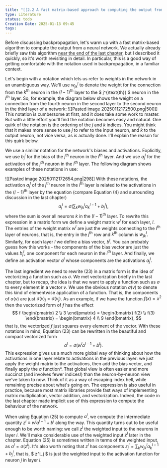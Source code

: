 ```yaml
---
title: "[[2.2 A fast matrix-based approach to computing the output from a neural network]]"
type: Literature
status: todo
Creation Date: 2025-01-13 09:45
tags:
---
```

Before discussing backpropagation, let's warm up with a fast matrix-based algorithm to compute the output from a neural network. We actually already briefly saw this algorithm [near the end of the last chapter](http://neuralnetworksanddeeplearning.com/chap1.html#implementing_our_network_to_classify_digits), but I described it quickly, so it's worth revisiting in detail. In particular, this is a good way of getting comfortable with the notation used in backpropagation, in a familiar context.

Let's begin with a notation which lets us refer to weights in the network in an unambiguous way. We'll use $w_{jk}^{l}$ to denote the weight for the connection from the $k^{\text{th}}$ neuron in the $(l-1)^{\text{th}}$ layer to the $ j^{\text{th}} $ neuron in the $l^{\text{th}}$ layer. So, for example, the diagram below shows the weight on a connection from the fourth neuron in the second layer to the second neuron in the third layer of a network:
![[Pasted image 20250112172500.png|500]]
This notation is cumbersome at first, and it does take some work to master. But with a little effort you'll find the notation becomes easy and natural. One quirk of the notation is the ordering of the $j$ and $k$ indices. You might think that it makes more sense to use $j$ to refer to the input neuron, and $k$ to the output neuron, not vice versa, as is actually done. I'll explain the reason for this quirk below. 

We use a similar notation for the network's biases and activations. Explicitly, we use $b_j^l$ for the bias of the $j^{\text{th}}$ neuron in the $l^{\text{th}}$ layer. And we use $a_j^l$ for the activation of the $j^{\text{th}}$ neuron in the $l^{\text{th}}$ layer. The following diagram shows examples of these notations in use:

![[Pasted image 20250112172654.png|298]]
With these notations, the activation $a_j^l$ of the $j^{\text{th}}$ neuron in the $l^{\text{th}}$ layer is related to the activations in the $(l-1)^{\text{th}}$ layer by the equation (compare Equation (4) and surrounding discussion in the last chapter) $$ a_j^l = \sigma \left( \sum_k w_{jk}^l a_k^{l-1} + b_j^l \right), $$ where the sum is over all neurons $k$ in the $(l-1)^{\text{th}}$ layer. To rewrite this expression in a matrix form we define a weight matrix $w^l$ for each layer, $l$. The entries of the weight matrix $w^l$ are just the weights connecting to the $l^{\text{th}}$ layer of neurons, that is, the entry in the $j^{\text{th}}$ row and $k^{\text{th}}$ column is $w_{jk}^l$. Similarly, for each layer $l$ we define a bias vector, $b^l$. You can probably guess how this works - the components of the bias vector are just the values $b_j^l$, one component for each neuron in the $l^{\text{th}}$ layer. And finally, we define an activation vector $a^l$ whose components are the activations $a_j^l$.

The last ingredient we need to rewrite (23) in a matrix form is the idea of vectorizing a function such as $\sigma$. We met vectorization briefly in the last chapter, but to recap, the idea is that we want to apply a function such as $\sigma$ to every element in a vector $v$. We use the obvious notation $\sigma(v)$ to denote this kind of elementwise application of a function. That is, the components of $\sigma(v)$ are just $\sigma(v)_j = \sigma(v_j)$. As an example, if we have the function $f(x) = x^2$ then the vectorized form of $f$ has the effect $$ f \begin{pmatrix} 2 \\ 3 \end{pmatrix} = \begin{bmatrix} f(2) \\ f(3) \end{bmatrix} = \begin{bmatrix} 4 \\ 9 \end{bmatrix}, $$ that is, the vectorized $f$ just squares every element of the vector. With these notations in mind, Equation (23) can be rewritten in the beautiful and compact vectorized form $$ a^l = \sigma(w^l a^{l-1} + b^l). $$
This expression gives us a much more global way of thinking about how the activations in one layer relate to activations in the previous layer: we just apply the weight matrix to the activations, then add the bias vector, and finally apply the $\sigma$ function*. That global view is often easier and more succinct (and involves fewer indices!) than the neuron-by-neuron view we've taken to now. Think of it as a way of escaping index hell, while remaining precise about what's going on. The expression is also useful in practice, because most matrix libraries provide fast ways of implementing matrix multiplication, vector addition, and vectorization. Indeed, the code in the last chapter made implicit use of this expression to compute the behaviour of the network. 

When using Equation (25) to compute $a^l$, we compute the intermediate quantity $z^l \equiv w^l a^{l-1} + b^l$ along the way. This quantity turns out to be useful enough to be worth naming: we call $z^l$ the weighted input to the neurons in layer $l$. We'll make considerable use of the weighted input $z^l$ later in the chapter. Equation (25) is sometimes written in terms of the weighted input, as $a^l = \sigma(z^l)$. It's also worth noting that $z^l$ has components $z^l_j = \sum_k w^l_{jk} a^{l-1}_k + b^l_j$, that is, $ z^l_j $ is just the weighted input to the activation function for neuron $j$ in layer $l$.